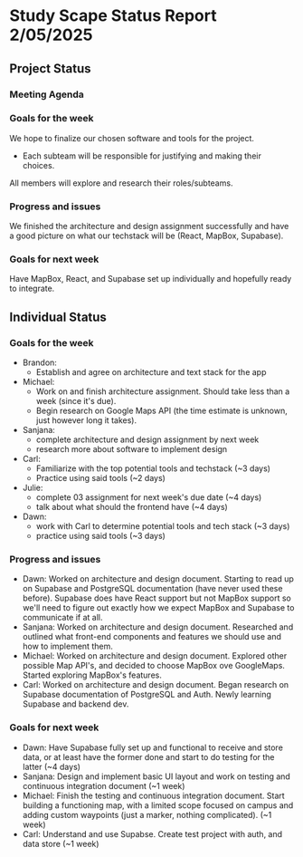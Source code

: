 # Study Scape Status Report 2/05/2025

## Project Status

### Meeting Agenda

### Goals for the week
We hope to finalize our chosen software and tools for the project.
- Each subteam will be responsible for justifying and making their choices.  
  
All members will explore and research their roles/subteams.

### Progress and issues
We finished the architecture and design assignment successfully and have a good picture on what our techstack will be (React, MapBox, Supabase).

### Goals for next week
Have MapBox, React, and Supabase set up individually and hopefully ready to integrate.

## Individual Status

### Goals for the week
- Brandon: 
  - Establish and agree on architecture and text stack for the app  
- Michael:  
  - Work on and finish architecture assignment. Should take less than a week (since it's due).  
  - Begin research on Google Maps API (the time estimate is unknown, just however long it takes).
- Sanjana:
  - complete architecture and design assignment by next week
  - research more about software to implement design
- Carl:
  - Familiarize with the top potential tools and techstack (~3 days)
  - Practice using said tools (~2 days)
- Julie:
  - complete 03 assignment for next week's due date (~4 days)
  - talk about what should the frontend have (~4 days)
- Dawn:
  - work with Carl to determine potential tools and tech stack (~3 days)
  - practice using said tools (~3 days)

### Progress and issues
- Dawn: Worked on architecture and design document. Starting to read up on Supabase and PostgreSQL documentation (have never used these before). Supabase does have React support but not MapBox support so we'll need to figure out exactly how we expect MapBox and Supabase to communicate if at all.
- Sanjana: Worked on architecture and design document. Researched and outlined what front-end components and features we should use and how to implement them. 
- Michael: Worked on architecture and design document. Explored other possible Map API's, and decided to choose MapBox ove GoogleMaps. Started exploring MapBox's features.
- Carl: Worked on architecture and design document. Began research on Supabase documentation of PostgreSQL and Auth. Newly learning Supabase and backend dev.

### Goals for next week
- Dawn: Have Supabase fully set up and functional to receive and store data, or at least have the former done and start to do testing for the latter (~4 days)
- Sanjana: Design and implement basic UI layout and work on testing and continuous integration document (~1 week)
- Michael: Finish the testing and continuous integration document. Start building a functioning map, with a limited scope focused on campus and adding custom waypoints (just a marker, nothing complicated). (~1 week)
- Carl: Understand and use Supabse. Create test project with auth, and data store (~1 week)
